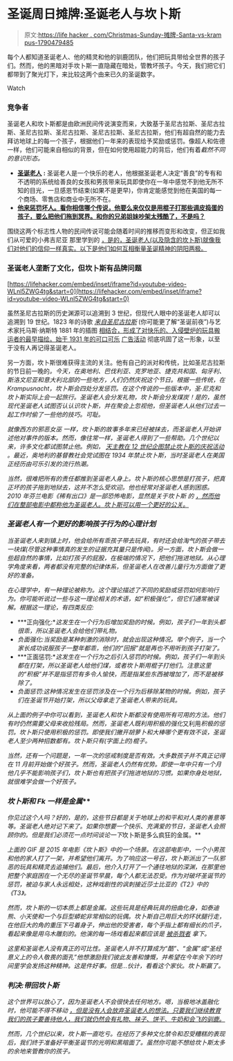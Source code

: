 # 圣诞周日摊牌:圣诞老人与坎卜斯

> 原文:[https://life hacker . com/Christmas-Sunday-摊牌-Santa-vs-kram pus-1790479485](https://lifehacker.com/christmas-sunday-showdown-santa-vs-krampus-1790479485)

每个人都知道圣诞老人、他的精灵和他的驯鹿团队，他们把玩具带给全世界的孩子们。然而，他的黑暗对手坎卜斯一直隐藏在暗处，管教坏孩子。今天，我们把它们都带到了聚光灯下，来比较这两个由来已久的圣诞数字。

Watch

### **竞争者**

圣诞老人和坎卜斯都是由欧洲民间传说演变而来，大致基于圣尼古拉斯、圣尼古拉斯、圣尼古拉斯、圣尼古拉斯、圣尼古拉斯、圣尼古拉斯，他们有超自然的能力去拜访地球上的每一个孩子，根据他们一年来的表现给予奖励或惩罚。像超人和佐德一样，他们可能来自相似的背景，但在如何使用超能力的背后，他们有着*截然不同的意识形态。*

*   [**圣诞老人**](https://en.wikipedia.org/wiki/Santa_Claus) **:** 圣诞老人是一个快乐的老人，他根据圣诞老人决定“善良”的专有和不透明的系统给善良的女孩和男孩带来玩具即使你在一年中感觉不到他无所不知的目光，一旦感恩节结束(如果不是更早)，你肯定能感觉到他在美国的每一个商场、零售店和商业中无所不在。
*   [**他来惩罚坏人。看你相信哪个传说，他要么来仅仅是用棍子打那些调皮捣蛋的孩子，要么把他们拖到冥界。和你的兄弟姐妹吵架太残酷了，不是吗？**](https://en.wikipedia.org/wiki/Krampus)

围绕这两个标志性人物的民间传说可能会随着时间的推移而变形和改变，但正如我们从可爱的小弗吉尼亚 那里学到的 [，是的，圣诞老人(以及隐含的坎卜斯)就像我们对他们的信仰一样真实。以下是他们如何互相衡量圣诞精神的阴阳两极。](http://www.nysun.com/editorials/yes-virginia/68502/)

### **圣诞老人垄断了文化，但坎卜斯有品牌问题**

 [https://lifehacker.com/embed/inset/iframe?id=youtube-video-WLnl5ZWG4tg&start=0](https://lifehacker.com/embed/inset/iframe?id=youtube-video-WLnl5ZWG4tg&start=0) 

虽然圣尼古拉斯的历史渊源可以追溯到 3 世纪，但现代人眼中的圣诞老人却可以追溯到 19 世纪。1823 年的诗歌 [*来自圣尼古拉斯*](https://en.wikipedia.org/wiki/A_Visit_from_St._Nicholas) (你可能更了解“圣诞前夜”)与艺术家托马斯·纳斯特 1881 年的插图 [相结合，形成了对快乐的、入侵壁炉的玩具搬运者的最早描绘。始于 1931 年的可口可乐](https://en.wikipedia.org/wiki/Santa_Claus#/media/File:MerryOldSanta.jpg) [广告活动](http://www.coca-colacompany.com/stories/did-coke-create) 彻底巩固了这一形象，以至于没有人再记得圣诞老人。

另一方面，坎卜斯很难获得主流的关注。他有自己的派对和传统，比如圣尼古拉斯的节日前一晚的[](https://en.wikipedia.org/wiki/Krampus#Krampusnacht)*。今天，在奥地利、巴伐利亚、克罗地亚、捷克共和国、匈牙利、斯洛文尼亚和意大利北部的一些地方，人们仍然庆祝这个节日。根据一些传统，在 Krampusnacht，坎卜斯会四处分发惩罚。在这个传说的一些版本中，圣·尼克和坎卜斯实际上会一起旅行。圣诞老人会分发礼物，坎卜斯会分发煤炭！是的，虽然现代圣诞老人试图否认认识坎卜斯，并在聚会上忽视他，但圣诞老人从他们过去一起工作时偷了一些他的技巧。可耻。*

*就像西方的邪恶女巫 一样，坎卜斯的故事多年来已经被抹去，而圣诞老人开始讲述他对事件的版本。然而，像往常一样，圣诞老人得到了一些帮助。几个世纪以来，许多文化都试图禁止他。例如， [天主教在 12 世纪企图禁止坎卜斯的庆祝活动](http://www.smithsonianmag.com/travel/krampus-could-come-you-holiday-season-180957438/) 。最近，奥地利的基督教社会党试图在 1934 年禁止坎卜斯，当时圣诞老人在美国正经历由可乐引发的流行热潮。*

*当然，很难把所有的责任都推到圣诞老人身上。坎卜斯的核心思想是打孩子，把真正坏的孩子拖到地狱去，这并不怎么受欢迎。他也经常对圣诞老人感到困惑。2010 年芬兰电影《稀有出口》是一部恐怖电影，显然是关于坎卜斯 的 [，然而他们在整部电影中都称他为圣诞老人。坎卜斯可以用一个更好的公关。](https://youtu.be/9RQlikX4vvw)*

### ***圣诞老人有一个更好的影响孩子行为的心理计划***

*当圣诞老人来到镇上时，他会给所有乖孩子带去玩具，有时还会给淘气的孩子带去一块煤(尽管这种事情真的发生的证据充其量只是传闻)。另一方面，坎卜斯会做一些超自然的事情，比如打孩子的屁股，在极端的情况下，把他们拖进地狱。从心理学角度来看，两者都没有完整的纪律体系，但圣诞老人在改善儿童行为方面做了更好的准备。*

*在心理学中，有一种理论被称为。这个理论描述了不同的奖励或惩罚如何影响行为。你可能听说过一些与这一理论相关的术语，如“积极强化”，但它们通常被误解。根据这一理论，有四类反应:*

*   ***正向强化:**这发生在一个行为后增加奖励的时候。例如，孩子们一年到头都很乖，所以圣诞老人会给他们带礼物。*
*   *负面强化:当奖励是某种刺激的消除时，就会出现这种情况。举个例子，当一个家长成功说服孩子一整年都乖，他们的“回报”就是再也不用听到孩子打架了。*
*   ***正面惩罚:**这发生在一个行为之后引入惩罚的时候。例如，孩子们一年到头都在打架，所以圣诞老人给他们煤，或者坎卜斯用棍子打他们。注意这里的“积极”并不是指惩罚有多令人愉快，而是指某些东西被增加了，而不是被移除了。*
*   *负面惩罚:这种情况发生在惩罚涉及在一个行为后移除某物的时候。例如，孩子们在圣诞节开始打架，所以父母拿走了圣诞老人带来的玩具。*

*从上面的例子中你可以看到，圣诞老人和坎卜斯都没有使用所有可用的方法。他们有时仍然需要父母来收拾残局。然而，圣诞老人既利用积极的强化*又利用*积极的惩罚。坎卜斯只使用积极的惩罚。即使我们撇开胡萝卜和大棒哪个更有效不谈，圣诞老人至少两种招数都有。坎卜斯只有(字面上的)棍子。*

*当然，还有一个问题是，一年一次的惩戒制度是否有效。大多数孩子并不真正记得在 11 月前开始做个好孩子。然而，圣诞老人仍然有优势。即使一年中只有一个月他几乎不能影响孩子们，坎卜斯也有把孩子们拖进地狱的习惯。如果你身处地狱，就很难学会做一个好孩子。*

### ***坎卜斯和 F**k 一样是金属***

*你见过这个人吗？好的，是的，这些节日都是关于地球上的和平和对人类的善意等等。圣诞老人绝对记下来了。如果你想要一个快乐、充满爱的节日，圣诞老人会照顾你的。但是我们必须花一点时间谈论一下*坎卜斯是多么疯狂的金属。**

*上面的 GIF 是 2015 年电影《坎卜斯》中的一个场景。在这部电影中，一个小男孩和他的家人打了一架，并希望他们离开。为了响应这一号召，坎卜斯派出了一队邪恶的玩具和精灵去追捕他们。最后，他介入打开了一个通往地狱的深渊，在那里他把整个家庭困在一个无尽的圣诞节早晨，每个人都无法忍受。作为对破坏圣诞节的惩罚，被迫与家人永远相处，这种戏剧性的讽刺接近莎士比亚的《T2》中的《T3》。*

*然而，坎卜斯的一切本质上都是金属。这些玩具是经典玩具的扭曲化身，如泰迪熊、小天使和一个与巨型蟒蛇非常相似的玩偶。坎卜斯自己用巨大的环状腿行走，在他巨大的角的重压下弓着身子，伸出他的受害者，每个手指上都有细长的爪子，看起来像是用乌木雕刻的。他演的每一场戏看起来都应该是 [被杀戮者](https://www.youtube.com/watch?v=z8ZqFlw6hYg) 拿下。*

*这里和圣诞老人没有真正的可比性。圣诞老人并不打算成为“酷”、“金属”或“圣经意义上的令人敬畏的面孔”他想激励我们彼此友善和慷慨，并希望在今年余下的时间里学会发扬这种精神。这是件好事。但是...伙计，看看这个家伙。坎卜斯赢了。*

### ***判决:带回坎卜斯***

*这个世界可以放心了，因为圣诞老人不会很快去任何地方。嗯，当极地冰盖融化 时，他可能不得不移动 [，但是没有人会放弃圣诞老人的想法。只要我们继续教育我们的孩子要善待他人，我们就仍然会有礼物、袜子、饼干、牛奶和会飞的驯鹿。](http://wqad.com/2016/09/16/drastic-melting-of-arctic-ice-at-north-pole-has-scientists-worried/)*

*然而，几个世纪以来，坎卜斯一直吃亏。在经历了多种文化禁令和忍受糟糕的表现后，我们终于准备好平衡圣诞节的光明和黑暗面了。虽然你可能不想给坎卜斯太多的余地来管教你的孩子。*